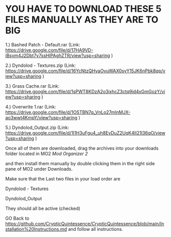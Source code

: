 # YOU HAVE TO DOWNLOAD THESE 5 FILES MANUALLY AS THEY ARE TO BIG 

1.) Bashed Patch - Default.rar (Link: https://drive.google.com/file/d/17HA9VD-iBsym4J2Dbt7y7ssHIPAghZTR/view?usp=sharing )

2.) Dyndolod - Textures.zip (Link: https://drive.google.com/file/d/16YcNtzQHyaOvuWAX0syY15JK6nPbk8qp/view?usp=sharing )

3.) Grass Cache.rar (Link: https://drive.google.com/file/d/1sPWT8KDzA2o3ixhcZ3ctq9id4xGmGozY/view?usp=sharing )

4.) Overwrite 1.rar (Link: https://drive.google.com/file/d/1OSTBN7q_VnLo27mlnMJX-ao3wwt4KmpY/view?usp=sharing )

5.) Dyndolod_Output.zip (Link: https://drive.google.com/file/d/1I1H3uFgu4_uh8EyDuZ2UqK4II21I36qO/view?usp=sharing )

Once all of them are downloaded, drag the archives into your downloads folder located in MO2 *Mod Organizer 2*

and then install them manually by double clicking them in the right side pane of MO2 under Downloads.

Make sure that the Last two files in your load order are 

Dyndolod - Textures 

Dyndolod_Output 

They should all be active (checked)

GO Back to https://github.com/CrypticQuintessence/CrypticQuintessence/blob/main/Installation%20Instructions.md
and follow all instructions.
